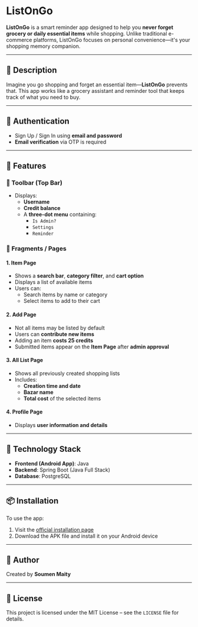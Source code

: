 # ListOnGo

**ListOnGo** is a smart reminder app designed to help you **never forget grocery or daily essential items** while shopping. Unlike traditional e-commerce platforms, ListOnGo focuses on personal convenience—it's your shopping memory companion.

---

## 📝 Description

Imagine you go shopping and forget an essential item—**ListOnGo** prevents that. This app works like a grocery assistant and reminder tool that keeps track of what you need to buy.

---

## 🔐 Authentication

- Sign Up / Sign In using **email and password**
- **Email verification** via OTP is required

---

## 🚀 Features

### 📌 Toolbar (Top Bar)
- Displays:
  - **Username**
  - **Credit balance**
  - A **three-dot menu** containing:
    - `Is Admin?`
    - `Settings`
    - `Reminder`

### 🧾 Fragments / Pages

#### 1. **Item Page**
- Shows a **search bar**, **category filter**, and **cart option**
- Displays a list of available items
- Users can:
  - Search items by name or category
  - Select items to add to their cart

#### 2. **Add Page**
- Not all items may be listed by default
- Users can **contribute new items**
- Adding an item **costs 25 credits**
- Submitted items appear on the **Item Page** after **admin approval**

#### 3. **All List Page**
- Shows all previously created shopping lists
- Includes:
  - **Creation time and date**
  - **Bazar name**
  - **Total cost** of the selected items

#### 4. **Profile Page**
- Displays **user information and details**

---

## 🧪 Technology Stack

- **Frontend (Android App)**: Java
- **Backend**: Spring Boot (Java Full Stack)
- **Database**: PostgreSQL

---

## 📦 Installation

To use the app:

1. Visit the [official installation page](https://soumen-android.netlify.app/)
2. Download the APK file and install it on your Android device

---

## 👤 Author

Created by **Soumen Maity**

---

## 📄 License

This project is licensed under the MIT License – see the `LICENSE` file for details.

